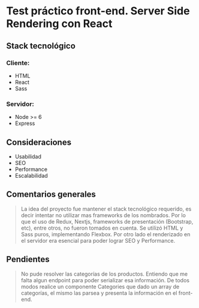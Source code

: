 # Test práctico front-end. Server Side Rendering con React

## Stack tecnológico

### Cliente:
* HTML
* React
* Sass

### Servidor:
* Node >= 6
* Express

## Consideraciones 
* Usabilidad 
* SEO 
* Performance 
* Escalabilidad

## Comentarios generales
> La idea del proyecto fue mantener el stack tecnológico requerido, es decir intentar no utilizar mas frameworks de los nombrados. Por lo que el uso de Redux, Nextjs,
frameworks de presentación (Bootstrap, etc), entre otros, no fueron tomados en cuenta.
Se utilizó HTML y Sass puros, implementando Flexbox. Por otro lado el renderizado en el servidor era esencial para poder lograr SEO y Performance. 

## Pendientes
> No pude resolver las categorías de los productos. Entiendo que me falta algun endpoint para poder serializar esa información. De todos modos realice un componente Categories 
que dado un array de categorías, el mismo las parsea y presenta la información en el front-end.
